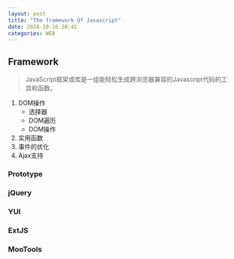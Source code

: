 ```yaml
---
layout: post
title: "The framework Of Javascript"
date: 2014-10-16 20:41
categories: WEB
---
```


## Framework ##
> JavaScript框架或库是一组能轻松生成跨浏览器兼容的Javascript代码的工具和函数。

1. DOM操作
	- 选择器
	- DOM遍历
	- DOM操作
2. 实用函数
3. 事件的优化
4. Ajax支持

### Prototype
### jQuery
### YUI
### ExtJS
### MooTools